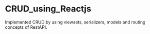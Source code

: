 # CRUD_using_Reactjs
Implemented CRUD by using viewsets, serializers, models and routing concepts of RestAPI.
